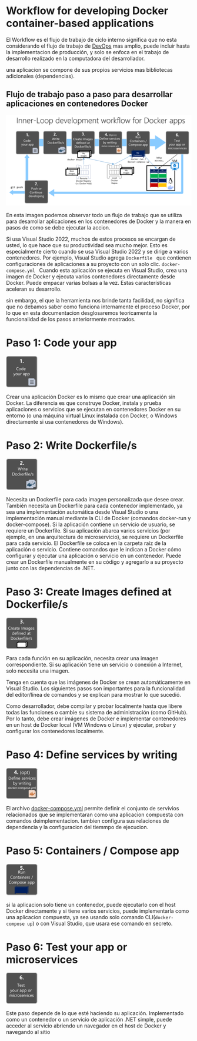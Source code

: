 # **Workflow for developing Docker container-based applications**

El Workflow es el flujo de trabajo de ciclo interno significa que no esta considerando el flujo de trabajo de [DevOps][1.1] mas amplio, puede incluir hasta la implementacion de producción, y solo se enfoca en el trabajo de desarrollo realizado en la computadora del desarrollador.

una aplicacion se compone de sus propios servicios mas bibliotecas adicionales (dependencias).

## Flujo de trabajo paso a paso para desarrollar aplicaciones en contenedores Docker
![imagen1](img/img1.png)

En esta imagen podemos observar todo un flujo de trabajo que se utiliza para desarrollar aplicaciones en los contenedores de Docker y la manera en pasos de como se debe ejecutar la accion.


Si usa Visual Studio 2022, muchos de estos procesos se encargan de usted, lo que hace que su productividad sea mucho mejor. Esto es especialmente cierto cuando se usa Visual Studio 2022 y se dirige a varios contenedores. Por ejemplo, Visual Studio agrega `Dockerfile ` que contienen configuraciones de aplicaciones a su proyecto con un solo clic. `docker-compose.yml ` Cuando esta aplicación se ejecuta en Visual Studio, crea una imagen de Docker y ejecuta varios contenedores directamente desde Docker. Puede empacar varias bolsas a la vez. Estas características aceleran su desarrollo.

sin embargo, el que la herramienta nos brinde tanta facilidad, no significa que no debamos saber como funciona internamente el proceso Docker, por lo que en esta documentacion desglosaremos teoricamente la funcionalidad de los pasos anteriormente mostrados.


# **Paso 1: Code your app**

![img2](img/img2.png)

Crear una aplicación Docker es lo mismo que crear una aplicación sin Docker. La diferencia es que construye Docker, instala y prueba aplicaciones o servicios que se ejecutan en contenedores Docker en su entorno (o una máquina virtual Linux instalada con Docker, o Windows directamente si usa contenedores de Windows).

# **Paso 2: Write Dockerfile/s**
![img3](img/img3.png)

Necesita un Dockerfile para cada imagen personalizada que desee crear. También necesita un Dockerfile para cada contenedor implementado, ya sea una implementación automática desde Visual Studio o una implementación manual mediante la CLI de Docker (comandos docker-run y docker-compose). Si la aplicación contiene un servicio de usuario, se requiere un Dockerfile. Si su aplicación abarca varios servicios (por ejemplo, en una arquitectura de microservicio), se requiere un Dockerfile para cada servicio.
El Dockerfile se coloca en la carpeta raíz de la aplicación o servicio. Contiene comandos que le indican a Docker cómo configurar y ejecutar una aplicación o servicio en un contenedor. Puede crear un Dockerfile manualmente en su código y agregarlo a su proyecto junto con las dependencias de .NET.


# **Paso 3: Create Images defined at Dockerfile/s**
![img4](img/img4.png)


Para cada función en su aplicación, necesita crear una imagen correspondiente. Si su aplicación tiene un servicio o conexión a Internet, solo necesita una imagen.

Tenga en cuenta que las imágenes de Docker se crean automáticamente en Visual Studio. Los siguientes pasos son importantes para la funcionalidad del editor/línea de comandos y se explican para mostrar lo que sucedió.

Como desarrollador, debe compilar y probar localmente hasta que libere todas las funciones o cambie su sistema de administración (como GitHub). Por lo tanto, debe crear imágenes de Docker e implementar contenedores en un host de Docker local (VM Windows o Linux) y ejecutar, probar y configurar los contenedores localmente.

# **Paso 4: Define services by writing**
![img5](img/img5.png)

El archivo [docker-compose.yml][1.2] permite definir el conjunto de servivios relacionados que se implementaran como una aplicacion compuesta con comandos deimplementacion. tambien configura sus relaciones de dependencia y la configuracion del tiemmpo de ejecucion.

# **Paso 5: Containers / Compose app**
![img6](img/img6.png)

si la aplicacion solo tiene un contenedor, puede ejecutarlo con el host Docker directamente y si tiene varios servicios, puede implementarla como una aplicacion compuesta, ya sea usando solo comando CLI(`docker-compose up`) o con Visual Studio, que usara ese comando en secreto.

# **Paso 6: Test your app or microservices**
![img7](img/img7.png)

Este paso depende de lo que esté haciendo su aplicación. Implementado como un contenedor o un servicio de aplicación .NET simple, puede acceder al servicio abriendo un navegador en el host de Docker y navegando al sitio

[1.1]:https://www.netapp.com/es/devops-solutions/what-is-devops/
[1.2]:https://docs.docker.com/compose/compose-file/